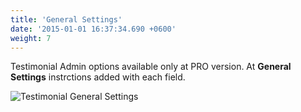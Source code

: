 ```yaml
---
title: 'General Settings'
date: '2015-01-01 16:37:34.690 +0600'
weight: 7
---
```


Testimonial Admin options available only at PRO version. At **General Settings** instrctions added with each field.

![Testimonial General Settings](../images/Testimonial_General_Settings.png)